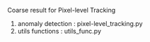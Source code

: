 Coarse result for Pixel-level Tracking 
1. anomaly detection : pixel-level_tracking.py
2. utils functions : utils_func.py
